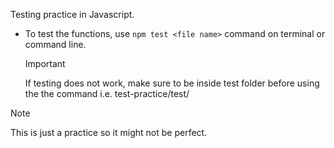 Testing practice in Javascript.

- To test the functions, use `npm test <file name>` command on terminal or command line.

  > [!IMPORTANT]
  > If testing does not work, make sure to be inside test folder before using the the command i.e. test-practice/test/

> [!NOTE]
> This is just a practice so it might not be perfect.
